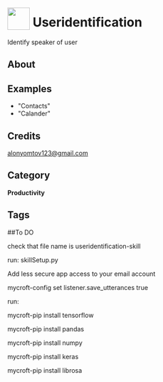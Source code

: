 # <img src="https://raw.githack.com/FortAwesome/Font-Awesome/master/svgs/solid/robot.svg" card_color="#40DBB0" width="50" height="50" style="vertical-align:bottom"/> Useridentification
Identify speaker of user

## About


## Examples
* "Contacts"
* "Calander"

## Credits
alonyomtov123@gmail.com

## Category
**Productivity**

## Tags

##To DO

check that file name is useridentification-skill

run: skillSetup.py

Add less secure app access to your email account

mycroft-config set listener.save_utterances true

run:

mycroft-pip install tensorflow

mycroft-pip install pandas

mycroft-pip install numpy

mycroft-pip install keras

mycroft-pip install librosa
